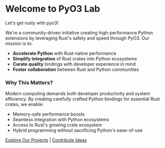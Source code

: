# Welcome to PyO3 Lab

Let's get rusty with pyo3!

We're a community-driven initiative creating high-performance Python extensions by leveraging Rust's safety and speed through PyO3. Our mission is to:

- **Accelerate Python** with Rust-native performance
- **Simplify integration** of Rust crates into Python ecosystems
- **Curate quality** bindings with developer experience in mind
- **Foster collaboration** between Rust and Python communities

### Why This Matters?

Modern computing demands both developer productivity and system efficiency. By creating carefully crafted Python bindings for essential Rust crates, we enable:

- Memory-safe performance boosts
- Seamless integration with Python ecosystems
- Access to Rust's growing crate ecosystem
- Hybrid programming without sacrificing Python's ease-of-use

[Explore Our Projects](#) | [Contribute Ideas](wishlist.md)
